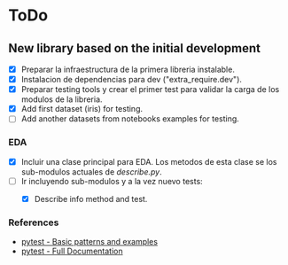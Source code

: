 # ToDo

## New library based on the initial development

- [x] Preparar la infraestructura de la primera libreria instalable.
- [x] Instalacion de dependencias para dev ("extra_require.dev").
- [x] Preparar testing tools y crear el primer test para validar la carga de los modulos de la libreria.
- [x] Add first dataset (iris) for testing.
- [ ] Add another datasets from notebooks examples for testing.

### EDA

- [x] Incluir una clase principal para EDA. Los metodos de esta clase se los sub-modulos actuales de *describe.py*.
- [ ] Ir incluyendo sub-modulos y a la vez nuevo tests:
    - [x] Describe info method and test.


### References
 - [pytest - Basic patterns and examples](https://docs.pytest.org/en/7.1.x/example/simple.html)
 - [pytest - Full Documentation](https://docs.pytest.org/en/7.3.x/contents.html)